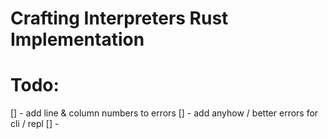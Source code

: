 # Crafting Interpreters Rust Implementation


# Todo:

[] - add line & column numbers to errors
[] - add anyhow / better errors for cli / repl
[] -